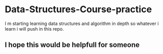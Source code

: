 # Data-Structures-Course-practice
I m starting learning data structures and algorithm in depth so whatever i learn i will 
push in this repo.
## I hope this would  be helpfull for someone 
